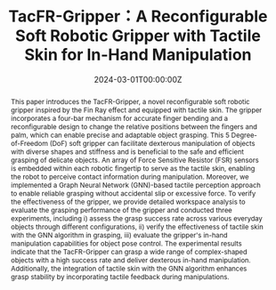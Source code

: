 ---
title: 'TacFR-Gripper：A Reconfigurable Soft Robotic Gripper with Tactile Skin for In-Hand Manipulation'

# Authors
# If you created a profile for a user (e.g. the default `admin` user), write the username (folder name) here
# and it will be replaced with their full name and linked to their profile.
authors:
  - Qingzheng Cong
  - Wen Fan
  - Dandan Zhang

# Author notes (optional)
author_notes:
  - 'Equal contribution'
  - 'Equal contribution'

date: '2024-03-01T00:00:00Z'
doi: ''

# Schedule page publish date (NOT publication's date).
publishDate: '2017-01-01T00:00:00Z'

# Publication type.
# Accepts a single type but formatted as a YAML list (for Hugo requirements).
# Enter a publication type from the CSL standard.
publication_types: ['paper-journal']

# Publication name and optional abbreviated publication name.
publication: In *MDPI Actuator*
publication_short: In *Actuator MDPI*

abstract: This paper introduces the TacFR-Gripper, a novel reconfigurable soft robotic gripper inspired by the Fin Ray effect and equipped with tactile skin. The gripper incorporates a four-bar mechanism for accurate finger bending and a reconfigurable design to change the relative positions between the fingers and palm, which can enable precise and adaptable object grasping.  This 5 Degree-of-Freedom (DoF) soft gripper can facilitate dexterous manipulation of objects with diverse shapes and stiffness and is beneficial to the safe and efficient grasping of delicate objects. An array of Force Sensitive Resistor (FSR) sensors is embedded within each robotic fingertip to serve as the tactile skin, enabling the robot to perceive contact information during manipulation. Moreover, we implemented a Graph Neural Network (GNN)-based tactile perception approach to enable reliable grasping without accidental slip or excessive force. To verify the effectiveness of the gripper, we provide detailed workspace analysis to evaluate the grasping performance of the gripper and conducted three experiments, including i) assess the grasp success rate across various everyday objects through different configurations, ii) verify the effectiveness of tactile skin with the GNN algorithm in grasping, iii) evaluate the gripper's in-hand manipulation capabilities for object pose control.  The experimental results indicate that the TacFR-Gripper can grasp a wide range of complex-shaped objects with a high success rate and deliver dexterous in-hand manipulation. Additionally, the integration of tactile skin with the GNN algorithm enhances grasp stability by incorporating tactile feedback during manipulations.
# Summary. An optional shortened abstract.
# summary: Lorem ipsum dolor sit amet, consectetur adipiscing elit. Duis posuere tellus ac convallis placerat. Proin tincidunt magna sed ex sollicitudin condimentum.

tags: []

# Display this page in the Featured widget?
featured: true

# Custom links (uncomment lines below)
# links:
# - name: Custom Link
  
url: https://sites.google.com/view/tacfr-gripper/homepage
url_pdf: "https://www.mdpi.com/2076-0825/13/12/521"
# url_pdf: ''
# url_code: 'https://github.com/HugoBlox/hugo-blox-builder'
# url_dataset: 'https://github.com/HugoBlox/hugo-blox-builder'
# url_poster: ''
# url_project: ''
# url_slides: ''
# url_source: 'https://github.com/HugoBlox/hugo-blox-builder'
# url_video: 'https://youtube.com'

# # Featured image
# # To use, add an image named `featured.jpg/png` to your page's folder.
# image:
#   caption: 'Image credit: [**Unsplash**](https://unsplash.com/photos/pLCdAaMFLTE)'
#   focal_point: ''
#   preview_only: false

# # Associated Projects (optional).
# #   Associate this publication with one or more of your projects.
# #   Simply enter your project's folder or file name without extension.
# #   E.g. `internal-project` references `content/project/internal-project/index.md`.
# #   Otherwise, set `projects: []`.
# projects:
#   - example

# # Slides (optional).
# #   Associate this publication with Markdown slides.
# #   Simply enter your slide deck's filename without extension.
# #   E.g. `slides: "example"` references `content/slides/example/index.md`.
# #   Otherwise, set `slides: ""`.
# slides: example


# {{% callout note %}}
# Click the _Cite_ button above to demo the feature to enable visitors to import publication metadata into their reference management software.
# {{% /callout %}}

# {{% callout note %}}
# Create your slides in Markdown - click the _Slides_ button to check out the example.
# {{% /callout %}}

# Add the publication's **full text** or **supplementary notes** here. You can use rich formatting such as including [code, math, and images](https://docs.hugoblox.com/content/writing-markdown-latex/).
---